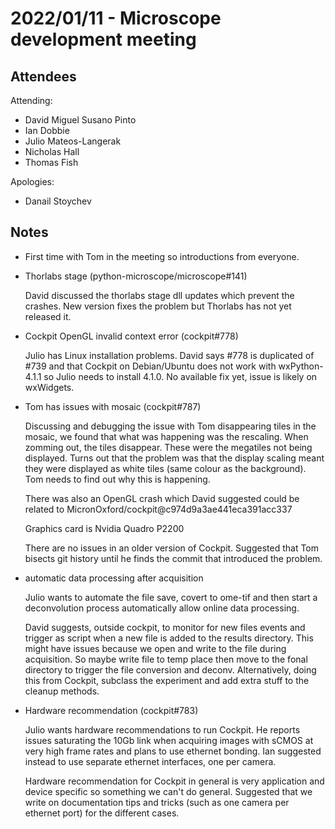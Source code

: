# 2022/01/11 - Microscope development meeting

## Attendees

Attending:

- David Miguel Susano Pinto
- Ian Dobbie
- Julio Mateos-Langerak
- Nicholas Hall
- Thomas Fish

Apologies:

- Danail Stoychev

## Notes

* First time with Tom in the meeting so introductions from everyone.

* Thorlabs stage (python-microscope/microscope#141)

  David discussed the thorlabs stage dll updates which prevent the
  crashes.  New version fixes the problem but Thorlabs has not yet
  released it.

* Cockpit OpenGL invalid context error (cockpit#778)

  Julio has Linux installation problems.  David says #778 is
  duplicated of #739 and that Cockpit on Debian/Ubuntu does not work
  with wxPython-4.1.1 so Julio needs to install 4.1.0.  No available
  fix yet, issue is likely on wxWidgets.

* Tom has issues with mosaic (cockpit#787)

  Discussing and debugging the issue with Tom disappearing tiles in
  the mosaic, we found that what was happening was the rescaling.
  When zomming out, the tiles disappear.  These were the megatiles not
  being displayed.  Turns out that the problem was that the display
  scaling meant they were displayed as white tiles (same colour as the
  background).  Tom needs to find out why this is happening.

  There was also an OpenGL crash which David suggested could be
  related to MicronOxford/cockpit@c974d9a3ae441eca391acc337

  Graphics card is Nvidia Quadro P2200

  There are no issues in an older version of Cockpit.  Suggested that
  Tom bisects git history until he finds the commit that introduced
  the problem.

* automatic data processing after acquisition

  Julio wants to automate the file save, covert to ome-tif and then
  start a deconvolution process automatically allow online data
  processing.

  David suggests, outside cockpit, to monitor for new files events and
  trigger as script when a new file is added to the results directory.
  This might have issues because we open and write to the file during
  acquisition.  So maybe write file to temp place then move to the
  fonal directory to trigger the file conversion and deconv.
  Alternatively, doing this from Cockpit, subclass the experiment and
  add extra stuff to the cleanup methods.

* Hardware recommendation (cockpit#783)

  Julio wants hardware recommendations to run Cockpit.  He reports
  issues saturating the 10Gb link when acquiring images with sCMOS at
  very high frame rates and plans to use ethernet bonding.  Ian
  suggested instead to use separate ethernet interfaces, one per
  camera.

  Hardware recommendation for Cockpit in general is very application
  and device specific so something we can't do general.  Suggested
  that we write on documentation tips and tricks (such as one camera
  per ethernet port) for the different cases.
